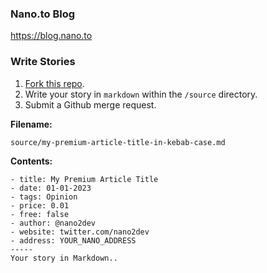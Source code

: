 ### Nano.to Blog

https://blog.nano.to

### Write Stories

1. [Fork this repo](https://github.com/fwd/nano-blog/fork). 
2. Write your story in ```markdown``` within the ```/source``` directory.
3. Submit a Github merge request.

**Filename:**
```
source/my-premium-article-title-in-kebab-case.md
```

**Contents:**
```
- title: My Premium Article Title
- date: 01-01-2023
- tags: Opinion
- price: 0.01
- free: false
- author: @nano2dev
- website: twitter.com/nano2dev
- address: YOUR_NANO_ADDRESS
-----
Your story in Markdown..
```
